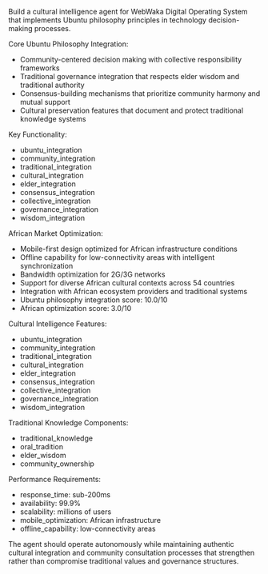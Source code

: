 
Build a cultural intelligence agent for WebWaka Digital Operating System that implements Ubuntu philosophy principles in technology decision-making processes.

Core Ubuntu Philosophy Integration:
- Community-centered decision making with collective responsibility frameworks
- Traditional governance integration that respects elder wisdom and traditional authority
- Consensus-building mechanisms that prioritize community harmony and mutual support
- Cultural preservation features that document and protect traditional knowledge systems

Key Functionality:
- ubuntu_integration
- community_integration
- traditional_integration
- cultural_integration
- elder_integration
- consensus_integration
- collective_integration
- governance_integration
- wisdom_integration

African Market Optimization:

- Mobile-first design optimized for African infrastructure conditions
- Offline capability for low-connectivity areas with intelligent synchronization
- Bandwidth optimization for 2G/3G networks
- Support for diverse African cultural contexts across 54 countries
- Integration with African ecosystem providers and traditional systems
- Ubuntu philosophy integration score: 10.0/10
- African optimization score: 3.0/10


Cultural Intelligence Features:
- ubuntu_integration
- community_integration
- traditional_integration
- cultural_integration
- elder_integration
- consensus_integration
- collective_integration
- governance_integration
- wisdom_integration

Traditional Knowledge Components:
- traditional_knowledge
- oral_tradition
- elder_wisdom
- community_ownership

Performance Requirements:
- response_time: sub-200ms
- availability: 99.9%
- scalability: millions of users
- mobile_optimization: African infrastructure
- offline_capability: low-connectivity areas

The agent should operate autonomously while maintaining authentic cultural integration and community consultation processes that strengthen rather than compromise traditional values and governance structures.
